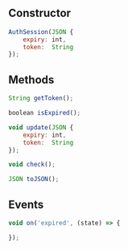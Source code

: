 ## Constructor
```javascript
AuthSession(JSON {
    expiry: int,
    token:  String
});
```

## Methods
```javascript
String getToken();
```
```javascript
boolean isExpired();
```
```javascript
void update(JSON {
    expiry: int,
    token:  String
});
```
```javascript
void check();
```
```javascript
JSON toJSON();
```

## Events
```javascript
void on('expired', (state) => {

});
```